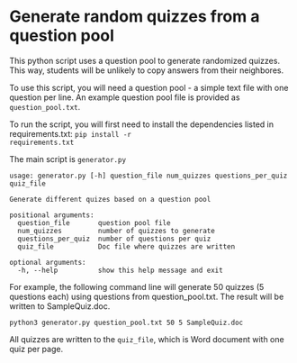 # Generate random quizzes from a question pool
This python script uses a question pool to generate randomized quizzes. This way, students will be unlikely to copy answers from their neighbores.

To use this script, you will need a question pool - a simple text file with one question per line. An example question pool file is provided as <code>question_pool.txt</code>.

To run the script, you will first need to install the dependencies listed in requirements.txt:
<code>pip install -r requirements.txt</code>

The main script is <code>generator.py</code>

```
usage: generator.py [-h] question_file num_quizzes questions_per_quiz quiz_file

Generate different quizes based on a question pool

positional arguments:
  question_file       question pool file
  num_quizzes         number of quizzes to generate
  questions_per_quiz  number of questions per quiz
  quiz_file           Doc file where quizzes are written

optional arguments:
  -h, --help          show this help message and exit
```
For example, the following command line will generate 50 quizzes (5 questions each) using questions from question_pool.txt. The result will be written to SampleQuiz.doc.
```
python3 generator.py question_pool.txt 50 5 SampleQuiz.doc
```
All quizzes are written to the <code>quiz_file</code>, which is Word document with one quiz per page.
